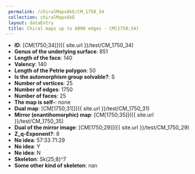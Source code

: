 ```yaml
--- 
 permalink: /chiralMaps6kE/CM_1750_34 
 collection: chiralMaps6kE
 layout: dataEntry
 title: Chiral maps up to 6000 edges - CM[1750;34]
---
```


- **ID**: [CM[1750;34]]({{ site.url }}/test/CM_1750_34)
- **Genus of the underlying surface**: 851
- **Length of the face**: 140
- **Valency**: 140
- **Length of the Petrie polygon**: 50
- **Is the automorphism group solvable?**: S
- **Number of vertices**: 25
- **Number of edges**: 1750
- **Number of faces**: 25
- **The map is self-**: none
- **Dual map**: [CM[1750;31]]({{ site.url }}/test/CM_1750_31)
- **Mirror (enantihomorphic) map**: [CM[1750;35]]({{ site.url }}/test/CM_1750_35)
- **Dual of the mirror image**: [CM[1750;29]]({{ site.url }}/test/CM_1750_29)
- **Z_q-Exponent?**: 8
- **No idea**:  57:33 71:29
- **No idea**: Y
- **No idea**: N
- **Skeleton**: Sk(25;8)^7
- **Some other kind of skeleton**: nan
